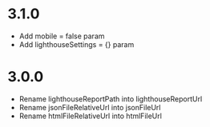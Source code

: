 # 3.1.0

- Add mobile = false param
- Add lighthouseSettings = {} param

# 3.0.0

- Rename lighthouseReportPath into lighthouseReportUrl
- Rename jsonFileRelativeUrl into jsonFileUrl
- Rename htmlFileRelativeUrl into htmlFileUrl

